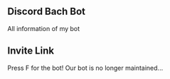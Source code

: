 ## Discord Bach Bot

All information of my bot

## Invite Link

Press F for the bot! Our bot is no longer maintained...

